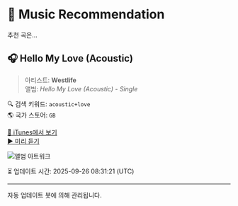 
# 🎵 Music Recommendation

추천 곡은...

## 🎧 Hello My Love (Acoustic)  
> 아티스트: **Westlife**  
> 앨범: _Hello My Love (Acoustic) - Single_  

🔍 검색 키워드: `acoustic+love`  
🌎 국가 스토어: `GB`

[🔗 iTunes에서 보기](https://music.apple.com/gb/album/hello-my-love-acoustic/1450163303?i=1450163304&uo=4)  
[▶️ 미리 듣기](https://audio-ssl.itunes.apple.com/itunes-assets/AudioPreview125/v4/f5/dd/35/f5dd3524-2f9b-0fe5-b0f7-4e31d09073da/mzaf_12946015403243042861.plus.aac.p.m4a)

![앨범 아트워크](https://is1-ssl.mzstatic.com/image/thumb/Music124/v4/e7/af/72/e7af7220-0a54-4d15-9ec5-0c507970c661/00602577464522.rgb.jpg/100x100bb.jpg)

⏳ 업데이트 시간: 2025-09-26 08:31:21 (UTC)

---
자동 업데이트 봇에 의해 관리됩니다.
